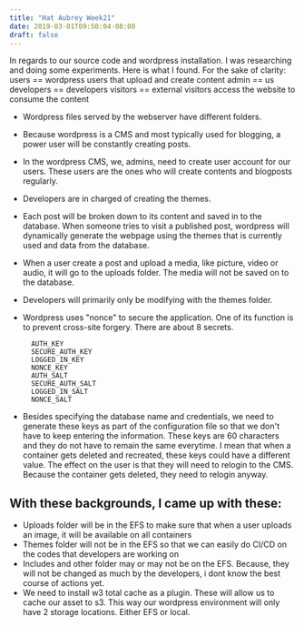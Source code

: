 ```yaml
---
title: "Hat Aubrey Week21"
date: 2019-03-01T09:50:04-08:00
draft: false
---
```


In regards to our source code and wordpress installation. I was researching and doing some experiments. Here is what I found.
For the sake of clarity:
users == wordpress users that upload and create content
admin == us
developers == developers
visitors == external visitors access the website to consume the content



- Wordpress files served by the webserver have different folders.
- Because wordpress is a CMS and most typically used for blogging, a power user will be constantly creating posts.
- In the wordpress CMS, we, admins, need to create user account for our users. These users are the ones who will create contents and blogposts regularly. 
- Developers are in charged of creating the themes.
- Each post will be broken down to its content and saved in to the database. When someone tries to visit a published post, wordpress will dynamically generate the webpage using the themes that is currently used and data from the database.
- When a user create a post and upload a media, like picture, video or audio, it will go to the uploads folder. The media will not be saved on to the database.
- Developers will primarily only be modifying with the themes folder.
- Wordpress uses "nonce" to secure the application. One of its function is to prevent cross-site forgery. There are about 8 secrets.

		AUTH_KEY
		SECURE_AUTH_KEY
		LOGGED_IN_KEY
		NONCE_KEY
		AUTH_SALT
		SECURE_AUTH_SALT
		LOGGED_IN_SALT
		NONCE_SALT



- Besides specifying the database name and credentials, we need to generate these keys as part of the configuration file so that we don't have to keep entering the information. These keys are 60 characters and they do not have to remain the same everytime. I mean that when a container gets deleted and recreated, these keys could have a different value. The effect on the user is that they will need to relogin to the CMS. Because the container gets deleted, they need to relogin anyway.

## With these backgrounds, I came up with these: ##



- Uploads folder will be in the EFS to make sure that when a user uploads an image, it will be available on all containers
- Themes folder will not be in the EFS so that we can easily do CI/CD on the codes that developers are working on
- Includes and other folder may or may not be on the EFS. Because, they will not be changed as much by the developers, i dont know the best course of actions yet.
- We need to install w3 total cache as a plugin. These will allow us to cache our asset to s3. This way our wordpress environment will only have 2 storage locations. Either EFS or local.